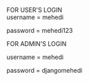 FOR USER'S LOGIN         
  username = mehedi
  
  password = mehedi123


FOR ADMIN'S LOGIN

  username = mehedi
  
  password = djangomehedi

